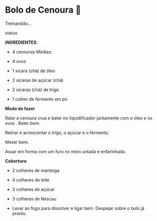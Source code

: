 # Bolo de Cenoura :carrot:

Treinanddo...

status   

**INGREDIENTES**:

- 4 cenouras Médias;

- 4 ovos

- 1 xicara (chá) de óleo

- 2 xicaras de açúcar (chá) 

- 2 xicaras (chá) de trigo 

- 1 colher de fermento em pó 

 

**Modo de fazer** 

Ralar a cenoura crua e bater no liquidificador juntamente com o óleo e os ovos . Bater bem. 

Retirar e acrescentar o trigo, o açúcar e o fermento. 

Mexer bem. 

Assar em forma com um furo no meio untada e enfarinhada.

 

**Cobertura**: 

- 2 colheres de manteiga 

- 4 colheres de leite 

- 3 colheres de açúcar 

- 3 colheres de Nescau 

- Levar ao fogo para dissolver e ligar bem. Despejar sobre o bolo já pronto. 




